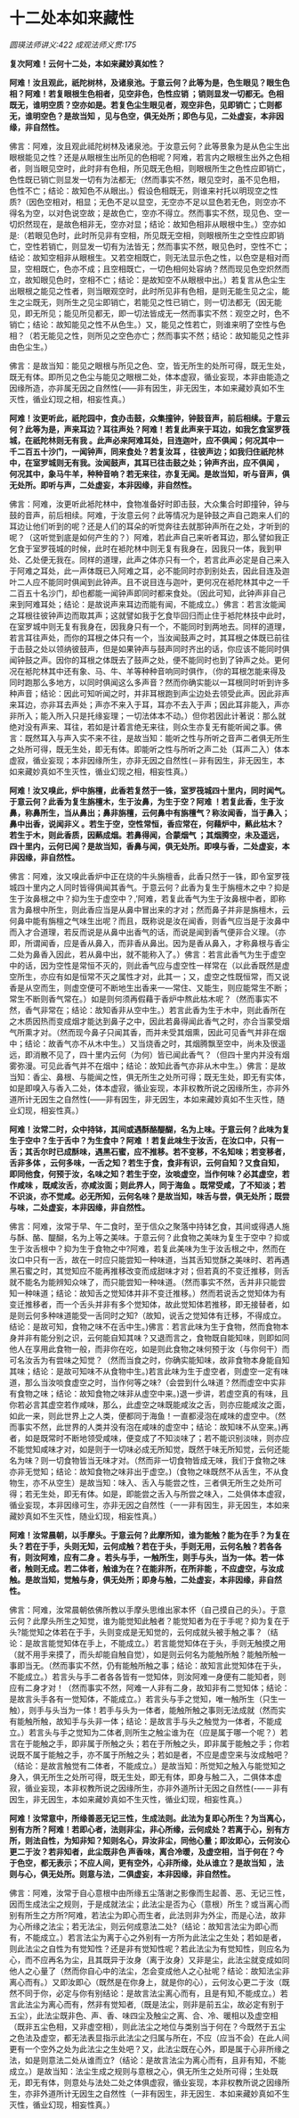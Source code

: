 # 十二处本如来藏性
_圆瑛法师讲义:422 成观法师义贯:175_

**复次阿难！云何十二处，本如来藏妙真如性？**

**阿难！汝且观此，祇陀树林，及诸泉池。于意云何？此等为是，色生眼见？眼生色相？阿难！若复眼根生色相者，见空非色，色性应销 ；销则显发一切都无。色相既无，谁明空质？空亦如是。若复色尘生眼见者，观空非色，见即销亡；亡则都无，谁明空色？是故当知 ，见与色空，俱无处所；即色与见，二处虚妄，本非因缘，非自然性。**

佛言：阿难，汝且观此祗陀树林及诸泉池。于汝意云何？此等景象为是从色尘生出眼根能见之性？还是从眼根生出所见的色相呢？阿难，若言内之眼根生出外之色相者，则当眼见空时，此时非有色相，所见既无色相，则眼根所生之色性应即销亡，色性既已销亡则显发一切有为法都无;（然而事实不然，眼见空时，虽不见色相，色性不亡；结论：故知色不从眼出。）假设色相既无，则谁来衬托以明现空之性质?（因色空相对，相显；无色不足以显空，无空亦不足以显色若无色，则空亦不得名为空，以对色说空故；是故色亡，空亦不得立。然而事实不然，现见色、空一切炽然现在，是故色相非无，空亦对显；结论：故知色相非从眼根中生。）空亦如是:（若眼见色时，此时所见非有空相，所见既无空相，则眼根所生之空性应即销亡，空性若销亡，则显发一切有为法皆无；然而事实不然，眼见色时，空性不亡；结论：故知空相非从眼根生。又若空相既亡，则无法显示色之性，以色空是相对而显，空相既亡，色亦不成；且空相既亡，一切色相何处容纳？然而现见色空炽然而立，故知眼见色时，空相不亡；结论：是故知空不从眼根中出。）若复言从色尘生出眼根之能见之性者，则当眼观空时，此时所见非有色相，是则无能生见之尘，能生之尘既无，则所生之见尘即销亡，若能见之性已销亡，则一切法都无（因无能见，即无所见；能见所见都无，即一切法皆成无一然而事实不然：观空之时，色不销亡；结论：故知能见之性不从色生。）又，能见之性若亡，则谁来明了空性与色相？（若无能见之性，则所见之空色亦亡；然而事实不然；结论：故知能见之性非由色尘生。）

佛言：是故当知：能见之眼根与所见之色、空，皆无所生的处所可得，既无生处，既无有体。即所见之色尘与能见之眼根二处，体本虚寂，循业妄现，本非由能造之因缘所造，亦非属无因之自然性(——非有因生，非无因生，本如来藏妙真如不生灭性，循业幻现之相，相妄性真。）

**阿难！汝更听此，祇陀园中，食办击鼓，众集撞钟，钟鼓音声，前后相续。于意云何？此等为是，声来耳边？耳往声处？阿难！若复此声来于耳边，如我乞食室罗筏城，在祇陀林则无有我 。此声必来阿难耳处，目连迦叶，应不俱闻；何况其中一千二百五十沙门，一闻钟声，同来食处？若复汝耳 ，往彼声边；如我归住祇陀林中，在室罗城则无有我。汝闻鼓声，其耳已往击鼓之处；钟声齐出，应不俱闻 ，何况其中，象马牛羊，种种音响？若无来往，亦复无闻。是故当知，听与音声，俱无处所。即听与声，二处虚妄，本非因缘，非自然性。**

佛言：阿难，汝更听此袛陀林中，食物准备好时即击鼓，大众集合时即撞钟，钟与鼓的音声，前后相续。阿难，于汝意云何？此等情况为是钟鼓之声自己跑来人们的耳边让他们听到的呢？还是人们的耳朵的听觉奔往去就那钟声所在之处，才听到的呢？（这听觉到底是如何产生的？）阿难，若此声自己来听者耳边，那么譬如我正乞食于室罗筏城的时候，此时在袛陀林中则无复有我身在，因我只一体，我到甲处、乙处便无我在。同样的道理，此声之体亦只有一个，若言此声必定是自己来入于阿难之耳处，此一声体既已入阿难之耳，必不能同时亦到别处去，因此目连及迦叶二人应不能同时俱闻到此钟声。且不说目连与迦叶，更何况在袛陀林其中之一千二百五十名沙门，却也都能一闻钟声即同时都来食处。（因此可知，此钟声非自己来到阿难耳处；结论：是故说声来耳边而能有闻，不能成立。）佛言：若言汝能闻之耳根往彼钟声边而取其声；这就譬如我于乞食毕回归而止住于袛陀林技中此时，在室罗城中则无复有我身在，因我身只有一个，不能同时到两地去。同样的道理，若言耳往声处，而你的耳根之体只有一个，当汝闻鼓声之时，其耳根之体既已前往于击鼓之处以领纳彼鼓声，但是如果钟声与鼓声同时齐出的话，你应该不能同时俱闻钟鼓之声。因你的耳根之体既去了鼓声之处，便不能同时也到了钟声之处。更何况在袛陀林其中还有象、马、牛、羊等种种音响同时俱作，（你的耳根怎能来得及同时跑那么多地方，以同时俱闻这么多声音？然而你确实能以一耳根同时听到许多种声音；结论：因此可知听闻之时，并非耳根跑到声尘边处去领受此声。因此非声来耳边，亦非耳去声处；声亦不来入于耳，耳亦不去入于声；因此耳非能入，声亦非所入；能入所入只是托缘妄理；一切法体本不动。）但你若因此计著说：那么就绝对没有声来、耳往，若如是计着言绝无来往，则众生亦复无有能听闻之事。佛言：既然耳入与声入实不来不往，是故当知：能听之性与所听之音声二者俱无所生之处所可得，既无生处，即无有体。即能听之性与所听之声二处（耳声二入）体本虚寂，循业妄现；本非因缘所生，亦非无因之自然性(－非有因生，非无因生，本如来藏妙真如不生灭性，循业幻现之相，相妄性真。）

**阿难！汝又嗅此，炉中旃檀，此香若复然于一铢，室罗筏城四十里内，同时闻气。于意云何？此香为复生旃檀木，生于汝鼻，为生于空？阿难 ！若复此香，生于汝鼻，称鼻所生，当从鼻出；鼻非旃檀，云何鼻中有旃檀气？称汝闻香，当于鼻入；鼻中出香，说闻非义 。若生于空，空性常恒，香应常在，何藉炉中，爇此枯木？若生于木，则此香质，因爇成烟。若鼻得闻，合蒙烟气 ；其烟腾空，未及遥远，四十里内，云何已闻？是故当知，香鼻与闻，俱无处所。即嗅与香，二处虚妄，本非因缘，非自然性。**

佛言：阿难，汝又嗅此香炉中正在烧的牛头旃檀香，此香只然于一铢，即令室罗筏城四十里内之人同时皆得俱闻其香气。于意云何？此香为复生于旃檀木之中？抑是生于汝鼻根之中？抑为生于虚空中？,'阿难，若复此香气为生于汝鼻根中者，即称言为鼻根中所生，则此香应当是从鼻中冒出来的才对；然而鼻子并非是旃檀木，云何鼻中能有旃檀之气味生出呢？而且，既称说是汝在闻香，则香气应当是于汝鼻中而入才合道理，若反而说是从鼻中出香气的话，而说是闻到香气便非合义理。（亦即，所谓闻香，应是香从鼻入，而非香从鼻出。因为是香从鼻入，才称鼻根与香尘二处为鼻香入因此，若从鼻中出，就不能称入了。）佛言：若言此香气为生于虚空中的话，因为空性是常恒不灭的，则此香气应与虚空性一样常在（以此香既然是虚空所生，亦应有如是恒常不灭之属性才对，此其一；又，虚空之性既恒常，而又说香是从空而生，则虚空便可不断地生出香来一—常住、又能生，则应能常生不断；常生不断则香气常在。）如是则何须再假藉于香炉中熬此枯木呢？（然而事实不然，香气非常在；结论：故知香非从空中生。）若言此香为生于木中，则此香所在之木质因热而变成烟才能达到鼻子之中，因此若鼻得闻此香气之时，亦合当蒙受烟气所熏才对。（然而现今鼻子只闻其香，而并未受其烟熏，因此可见香气并非在烟中；结论：故香气亦不从木中生。）又当烧香之时，其烟腾飘至空中，尚未及很遥远，即消散不见了，四十里内云何（为何）皆已闻此香气？（但四十里内并没有烟雾弥漫。可见此香气并不在烟中；结论：故知此香气亦非从木中生。）佛言：是故当知：香尘、鼻根、与能闻之性，俱无所生之处所可得；既无生处，即无有实体，如是即嗅入与香入二处，体本虚寂，循业妄现，本非权教所说之因缘所生，亦非外道所计无因生之自然性(——非有因生，非无因生，本如来藏妙真如不生灭性，随业幻现，相妄性真。）

**阿难！汝常二时，众中持钵，其间或遇酥酪醍醐，名为上味。于意云何？此味为复生于空中？生于舌中？为生食中？阿难 ！若复此味生于汝舌，在汝口中，只有一舌；其舌尔时已成酥味，遇黑石蜜，应不推移。若不变移，不名知味；若变移者，舌非多体 ，云何多味，一舌之知？若生于食，食非有识，云何自知？又食自知，即同他食，何预于汝，名味之知？若生于空，汝啖虚空，当作何味？必其虚空，若作咸味 ，既咸汝舌，亦咸汝面；则此界人，同于海鱼 。既常受咸，了不知淡；若不识淡，亦不觉咸。必无所知，云何名味？是故当知，味舌与尝，俱无处所；既尝与味，二处虚妄，本非因缘，非自然性。**

佛言：阿难，汝常于早、午二食时，至于信众之聚落中持钵乞食，其间或得遇人施与酥、酪、醍醐，名为上等之美味。于意云何？此食物之美味为复生于空中？抑或生于汝舌根中？抑为生于食物之中?阿难，若复此美味为生于汝舌根之中，然而在汝口中只有一舌，故在一时应只能尝知一种味道，当其舌知觉酥之美味时、若再遇黑石蜜之时，其觉知应不能再推移改变而成甜味才对；但若真的不变迁推移，则舌就不能名为能辨知众味了，而只能尝知一种味道。（然而事实不然，舌并非只能尝知一种味道；结论：故知舌之觉知体并非不变迁推移。）然而若说舌之觉知体为有变迁推移者，而一个舌头并非有多个觉知体，故此觉知体若推移，即无接替者，如是则云何多种味道能受一舌同时之知?（故知，说舌之觉知体有迁移，不得成立。结论：是故可知，食物之味不在舌中生。)佛言：若言此味为生于食物，然而食物本身并非有能分别之识，云何能自知其味？又退而言之，食物既自能知味，则即如同他人在享用此食物一般，而非你在吃，如是则此食物之味何预于汝（与你何干）而可名汝舌为有尝味之知觉？（然而当食之时，你确实能知味，故非食物本身能自知其味；结论：是故可知味不从食物中生。)若言此味为生于虚空者，则虚空一定有味道，那么当汝啖食虚空之时，当作何等之味?（会尝到什么味道？然而虚空中实非有食物之味；结论：故知食物之味非从虚空中来。)退一步讲，若虚空真的有味，且你若必言其虚空若作咸味，那么，此虚空之味既能咸汝之舌，则亦应能咸汝之面，如此一来，则此世界上之人类，便都同于海鱼！一直都浸泡在咸味的虚空中。（然而事实不然，此世界的人类并没有泡在咸味的虚空中；结论：故知味不从空来。)再者，如是既常时不断地领受咸味，便变成了不知淡味了；若不能识别淡味，则亦应不能觉知咸味才对，如是则于一切味必成无所知觉，既然于味无所知觉，云何还能名为味？则一切食物皆当无味才对。（然而非一切食物皆成无味，我们于食物之味亦非无觉知；结论：故知食物之味非出于虚空。)（食物之味既然不从舌生，不从食物生，亦不从空生）是故当知：味入、舌入与能尝之性，三者俱无所生之处所可得；若无生处，即无有体。如是，即能尝之舌入与所尝之味入，二处俱体本虚寂，循业妄现，本非因缘可生，亦非无因之自然性（一一非有因生，非无因生，本如来藏妙真如不生灭性，随业幻现，相妄性真。）

**阿难！汝常晨朝，以手摩头。于意云何？此摩所知，谁为能触？能为在手？为复在头？若在于手，头则无知，云何成触？若在于头，手则无用，云何名触？若各各有，则汝阿难，应有二身 。若头与手，一触所生，则手与头，当为一体。若一体者，触则无成。若二体者，触谁为在？在能非所，在所非能 ，不应虚空，与汝成触。是故当知，觉触与身，俱无处所；即身与触，二处虚妄，本非因缘，非自然性。**

佛言：阿难，汝常晨朝依佛所教以手摩头思维出家本怀（自己摸自己的头）。于意云何？此摩头所生之知觉，谁为能觉知此触者？能觉知者为在于手呢？抑为复在于头?能觉知之体若在于手，头则变成是无知觉的，云何成就头被手触之事？（结论：是故言能觉知体在手上，不能成立。）若言能觉知体在于头，手则无触摸之用（就不用手来摸了，而头却能自触自觉），如是则云何名为能触所触？能触所触一事即当无。（然而事实不然，仍有能触所触之事；结论：故知言此觉知体在于头，不能成立。）若言头与手二者各各皆有一觉知体，则汝阿难一身便有二能知者，则应有二身才对！（然而事实不然，阿难一人非有二身，故知非有二觉知体；结论：是故言头手各有一觉知体，不能成立。）若言头与手之觉知，唯一触所生（只生一触），则手与头当为一体！若手与头为一体者，能触所触之事则无法成就（然而实有能触所触，故知手与头非一体；结论：是故言手与头之触觉为一体者，不能成立。）若言头与手之觉知为二体者,则所生之触尘谁为在（应是属于哪一个呢？）若言在于能触之手，即非属于所触之头；若在于所触之头，即非属于能触之手；你若说既不属于能触之手，亦不属于所触之头；若如是者，不应是虚空来与汝成触吧？（结论：是故言触觉有二体者，不能成立。）是故当知：所觉知之触入与能觉知之身入，俱无所生之处所可得，既无生处，即无有体，即身与触二入，二俱体本虚寂，循业妄现，本非权教所说之因缘所生，亦非外道所计无因之自然性(-—－非有因生，非无因生，本如来藏妙真如不生灭性，循业幻现，相妄性真。）

**阿难！汝常意中，所缘善恶无记三性，生成法则。此法为复即心所生？为当离心，别有方所？阿难！若即心者，法则非尘，非心所缘，云何成处？若离于心，别有方所，则法自性，为知非知？知则名心，异汝非尘，同他心量；即汝即心，云何汝心更二于汝？若非知者，此尘既非色 声香味，离合冷暖，及虚空相，当于何在？今于色空，都无表示；不应人间，更有空外，心非所缘，处从谁立？是故当知 ，法则与心，俱无处所。则意与法，二俱虚妄，本非因缘，非自然性。**

佛言：阿难，汝常于自心意根中由所缘五尘落谢之影像而生起善、恶、无记三性，因而生成法尘之规则，于是成就法尘；此法尘是否为心（意根）所生？或当离心而别有所生之方所?阿难，若法尘为即心而生者，此法则非为外尘，而是心法，故非为心所缘之法尘；若无法尘，则云何成意法二处?（结论：故知言法尘为即心而有，不能成立。）若言法尘为离于心之外别有一方所为此法尘之生处；若如是者，则此法尘之自性为有觉知性？还是非有觉知性呢？若此法尘为有觉知性，则应名为心，而不应再名为尘，且其既异于汝身（离于汝身）又非是尘，此法尘就变成如同他人之心量了（然而你自心中的法尘，怎会变成他人之心扯呢？结论：故知法尘非离心而有。）又即汝即心（既然是在你身上，就是你的心），云何汝心更二于汝（既然不同于你，必定与你有别结论：是故言法尘离心而有，且是有知,不能成立。）若言此法尘为离心而有，然非有觉知者,（既是法尘，则非是前五尘，故必定有别于五尘），此法尘既非色、声、香、味四尘及触尘之离、合、冷、暖相以及虚空相（既非五尘色相，又非虚空相），则此法尘之地位与类别当于何在？今既然于五尘之色法及虚空，都无法表显指示此法尘之归属与所在，不应（应当不会）在此人间更有一个空外之处为此法尘之生处吧？又，此法尘既在心外，即是属于心非所缘之法，如是则意法二处从谁而立?（结论：是故言法尘为离心而有，且非有知，不能成立。）是故当知：法尘生成之规则与意根之心，俱无所生之处所可得；生处既无，即无有体，则意处与法处二处之体俱虚寂，循业妄现，本非权教所说之因缘所生，亦非外道所计无因生之自然性（一非有因生，非无因生．本如来藏妙真如不生灭性，循业幻现，相妄性真。）
